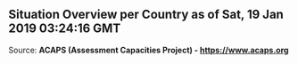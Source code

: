 ## Situation Overview per Country as of Sat, 19 Jan 2019 03:24:16 GMT

Source: **ACAPS (Assessment Capacities Project) - https://www.acaps.org**